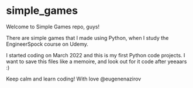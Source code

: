 # simple_games

Welcome to Simple Games repo, guys!

There are simple games that I made using Python, when I study the EngineerSpock course on Udemy.

I started coding on March 2022 and this is my first Python code projects.
I want to save this files like a memoire, and look out for it code after yeeaars :)

Keep calm and learn coding!
With love @eugenenazirov
